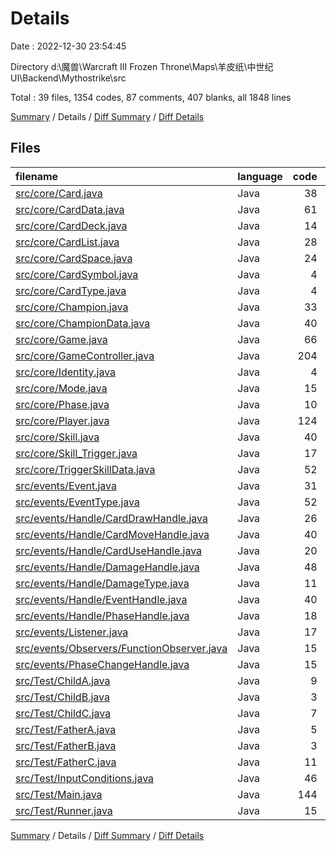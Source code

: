 # Details

Date : 2022-12-30 23:54:45

Directory d:\\魔兽\\Warcraft III Frozen Throne\\Maps\\羊皮纸\\中世纪UI\\Backend\\Mythostrike\\src

Total : 39 files,  1354 codes, 87 comments, 407 blanks, all 1848 lines

[Summary](results.md) / Details / [Diff Summary](diff.md) / [Diff Details](diff-details.md)

## Files
| filename | language | code | comment | blank | total |
| :--- | :--- | ---: | ---: | ---: | ---: |
| [src/core/Card.java](/src/core/Card.java) | Java | 38 | 0 | 10 | 48 |
| [src/core/CardData.java](/src/core/CardData.java) | Java | 61 | 4 | 19 | 84 |
| [src/core/CardDeck.java](/src/core/CardDeck.java) | Java | 14 | 0 | 5 | 19 |
| [src/core/CardList.java](/src/core/CardList.java) | Java | 28 | 0 | 5 | 33 |
| [src/core/CardSpace.java](/src/core/CardSpace.java) | Java | 24 | 0 | 5 | 29 |
| [src/core/CardSymbol.java](/src/core/CardSymbol.java) | Java | 4 | 0 | 2 | 6 |
| [src/core/CardType.java](/src/core/CardType.java) | Java | 4 | 0 | 2 | 6 |
| [src/core/Champion.java](/src/core/Champion.java) | Java | 33 | 0 | 11 | 44 |
| [src/core/ChampionData.java](/src/core/ChampionData.java) | Java | 40 | 0 | 14 | 54 |
| [src/core/Game.java](/src/core/Game.java) | Java | 66 | 6 | 19 | 91 |
| [src/core/GameController.java](/src/core/GameController.java) | Java | 204 | 53 | 51 | 308 |
| [src/core/Identity.java](/src/core/Identity.java) | Java | 4 | 0 | 2 | 6 |
| [src/core/Mode.java](/src/core/Mode.java) | Java | 15 | 0 | 7 | 22 |
| [src/core/Phase.java](/src/core/Phase.java) | Java | 10 | 0 | 3 | 13 |
| [src/core/Player.java](/src/core/Player.java) | Java | 124 | 0 | 30 | 154 |
| [src/core/Skill.java](/src/core/Skill.java) | Java | 40 | 0 | 18 | 58 |
| [src/core/Skill_Trigger.java](/src/core/Skill_Trigger.java) | Java | 17 | 0 | 7 | 24 |
| [src/core/TriggerSkillData.java](/src/core/TriggerSkillData.java) | Java | 52 | 1 | 12 | 65 |
| [src/events/Event.java](/src/events/Event.java) | Java | 31 | 0 | 10 | 41 |
| [src/events/EventType.java](/src/events/EventType.java) | Java | 52 | 3 | 18 | 73 |
| [src/events/Handle/CardDrawHandle.java](/src/events/handle/CardDrawHandle.java) | Java | 26 | 0 | 9 | 35 |
| [src/events/Handle/CardMoveHandle.java](/src/events/handle/CardMoveHandle.java) | Java | 40 | 0 | 11 | 51 |
| [src/events/Handle/CardUseHandle.java](/src/events/handle/CardUseHandle.java) | Java | 20 | 0 | 7 | 27 |
| [src/events/Handle/DamageHandle.java](/src/events/handle/DamageHandle.java) | Java | 48 | 0 | 15 | 63 |
| [src/events/Handle/DamageType.java](/src/events/handle/DamageType.java) | Java | 11 | 0 | 5 | 16 |
| [src/events/Handle/EventHandle.java](/src/events/handle/EventHandle.java) | Java | 40 | 0 | 17 | 57 |
| [src/events/Handle/PhaseHandle.java](/src/events/handle/PhaseHandle.java) | Java | 18 | 0 | 6 | 24 |
| [src/events/Listener.java](/src/events/Listener.java) | Java | 17 | 0 | 12 | 29 |
| [src/events/Observers/FunctionObserver.java](/src/events/Observers/FunctionObserver.java) | Java | 15 | 0 | 9 | 24 |
| [src/events/PhaseChangeHandle.java](/src/events/PhaseChangeHandle.java) | Java | 15 | 0 | 4 | 19 |
| [src/Test/ChildA.java](/src/Test/ChildA.java) | Java | 9 | 0 | 3 | 12 |
| [src/Test/ChildB.java](/src/Test/ChildB.java) | Java | 3 | 0 | 2 | 5 |
| [src/Test/ChildC.java](/src/Test/ChildC.java) | Java | 7 | 0 | 4 | 11 |
| [src/Test/FatherA.java](/src/Test/FatherA.java) | Java | 5 | 0 | 3 | 8 |
| [src/Test/FatherB.java](/src/Test/FatherB.java) | Java | 3 | 0 | 2 | 5 |
| [src/Test/FatherC.java](/src/Test/FatherC.java) | Java | 11 | 0 | 4 | 15 |
| [src/Test/InputConditions.java](/src/Test/InputConditions.java) | Java | 46 | 6 | 17 | 69 |
| [src/Test/Main.java](/src/Test/Main.java) | Java | 144 | 10 | 23 | 177 |
| [src/Test/Runner.java](/src/Test/Runner.java) | Java | 15 | 4 | 4 | 23 |

[Summary](results.md) / Details / [Diff Summary](diff.md) / [Diff Details](diff-details.md)